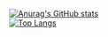 [![Anurag's GitHub stats](https://github-readme-stats.vercel.app/api?username=Lemeszz&show_icons=true&theme=graywhite)](https://github.com/anuraghazra/github-readme-stats)
<br>
[![Top Langs](https://github-readme-stats.vercel.app/api/top-langs/?username=Lemeszz&layout=compact&theme=graywhite)](https://github.com/anuraghazra/github-readme-stats)
##


